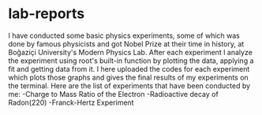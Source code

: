 # lab-reports
I have conducted some basic physics experiments, some of which was done by famous physicists and got Nobel Prize at their time in history, at Boğaziçi University's Modern Physics Lab. After each experiment I analyze the experiment using root's built-in function by plotting the data, applying a fit and getting data from it. I here uploaded the codes for each experiment which plots those graphs and gives the final results of my experiments on the terminal.
Here are the list of experiments that have been conducted by me:
-Charge to Mass Ratio of the Electron
-Radioactive decay of Radon(220)
-Franck-Hertz Experiment
